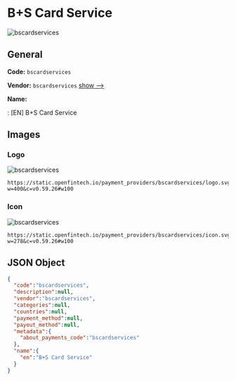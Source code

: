 
# B+S Card Service 
![bscardservices](https://static.openfintech.io/payment_providers/bscardservices/logo.svg?w=400&c=v0.59.26#w100)  

## General 
 
**Code:** `bscardservices` 
 
**Vendor:** `bscardservices` [show -->](/vendors/bscardservices/) 
 
**Name:** 
 
:	[EN] B+S Card Service 
 

## Images 

### Logo 
 
![bscardservices](https://static.openfintech.io/payment_providers/bscardservices/logo.svg?w=400&c=v0.59.26#w100)  

```
https://static.openfintech.io/payment_providers/bscardservices/logo.svg?w=400&c=v0.59.26#w100
```  

### Icon 
 
![bscardservices](https://static.openfintech.io/payment_providers/bscardservices/icon.svg?w=278&c=v0.59.26#w100)  

```
https://static.openfintech.io/payment_providers/bscardservices/icon.svg?w=278&c=v0.59.26#w100
```  

## JSON Object 

```json
{
  "code":"bscardservices",
  "description":null,
  "vendor":"bscardservices",
  "categories":null,
  "countries":null,
  "payment_method":null,
  "payout_method":null,
  "metadata":{
    "about_payments_code":"bscardservices"
  },
  "name":{
    "en":"B+S Card Service"
  }
}
```  
